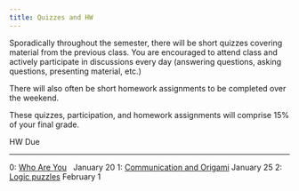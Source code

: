 ```yaml
---
title: Quizzes and HW
---
```


Sporadically throughout the semester, there will be short quizzes
covering material from the previous class. You are encouraged to attend
class and actively participate in discussions every day (answering
questions, asking questions, presenting material, etc.)

There will also often be short homework assignments to be completed
over the weekend.

These quizzes, participation, and homework assignments will comprise
15% of your final grade.

HW                                                                                                                 Due
------------------                                                                                                 ----
0: [Who Are You](https://docs.google.com/forms/d/1SnjoPxOy-06Y-17AYReFbwOEAzGr1FGVvIB5C4gsqCc/viewform) &nbsp;     January 20
1: [Communication and Origami](http://mgoadric.github.io/csci150/homework/origami.html)                            January 25
2: [Logic puzzles](http://mgoadric.github.io/csci150/homework/logic-puzzles.html)                                  February 1
